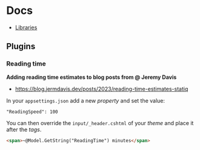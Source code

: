 # Docs

- [Libraries](LIBRARIES.md)

## Plugins

### Reading time

**Adding reading time estimates to blog posts from @ Jeremy Davis**

- https://blog.jermdavis.dev/posts/2023/reading-time-estimates-statiq

In your `appsettings.json` add a new _property_ and set the value:

`"ReadingSpeed": 100`

You can then override the `input/_header.cshtml` of your _theme_ and place it after the _tags_.

```html
<span>~@Model.GetString("ReadingTime") minutes</span>
```
